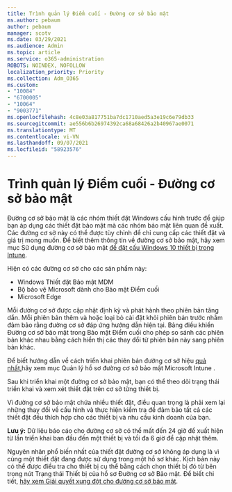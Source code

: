 ```yaml
---
title: Trình quản lý Điểm cuối - Đường cơ sở bảo mật
ms.author: pebaum
author: pebaum
manager: scotv
ms.date: 03/29/2021
ms.audience: Admin
ms.topic: article
ms.service: o365-administration
ROBOTS: NOINDEX, NOFOLLOW
localization_priority: Priority
ms.collection: Adm_O365
ms.custom:
- "10084"
- "6700005"
- "10064"
- "9003771"
ms.openlocfilehash: 4c8e03a817751ba7dc1710aed5a3e19c6e79db33
ms.sourcegitcommit: ae556b6b26974392ca68a68426a2b40967ae0071
ms.translationtype: MT
ms.contentlocale: vi-VN
ms.lasthandoff: 09/07/2021
ms.locfileid: "58923576"
---
```

# <a name="endpoint-manager---security-baselines"></a>Trình quản lý Điểm cuối - Đường cơ sở bảo mật

Đường cơ sở bảo mật là các nhóm thiết đặt Windows cấu hình trước để giúp bạn áp dụng các thiết đặt bảo mật mà các nhóm bảo mật liên quan đề xuất. Các đường cơ sở này có thể được tùy chỉnh để chỉ cung cấp các thiết đặt và giá trị mong muốn. Để biết thêm thông tin về đường cơ sở bảo mật, hãy xem mục Sử dụng đường cơ sở bảo mật [để đặt cấu Windows 10 thiết bị trong Intune](https://docs.microsoft.com/mem/intune/protect/security-baselines).

Hiện có các đường cơ sở cho các sản phẩm này:

- Windows Thiết đặt Bảo mật MDM
- Bộ bảo vệ Microsoft dành cho Bảo mật Điểm cuối
- Microsoft Edge

Mỗi đường cơ sở được cập nhật định kỳ và phát hành theo phiên bản tăng dần. Mỗi phiên bản thêm và hoặc loại bỏ cài đặt khỏi phiên bản trước nhằm đảm bảo rằng đường cơ sở đáp ứng hướng dẫn hiện tại. Bảng điều khiển Đường cơ sở bảo mật trong Bảo mật Điểm cuối cho phép so sánh các phiên bản khác nhau bằng cách hiển thị các thay đổi từ phiên bản này sang phiên bản khác.

Để biết hướng dẫn về cách triển khai phiên bản đường cơ sở hiệu [quả nhất,](https://docs.microsoft.com/mem/intune/protect/security-baselines-configure)hãy xem mục Quản lý hồ sơ đường cơ sở bảo mật Microsoft Intune .

Sau khi triển khai một đường cơ sở bảo mật, bạn có thể theo dõi trạng thái triển khai và xem xét thiết đặt trên cơ sở từng thiết bị.

Vì đường cơ sở bảo mật chứa nhiều thiết đặt, điều quan trọng là phải xem lại những thay đổi về cấu hình và thực hiện kiểm tra để đảm bảo tất cả các thiết đặt đều thích hợp cho các thiết bị và nhu cầu kinh doanh của bạn.

**Lưu ý:** Dữ liệu báo cáo cho đường cơ sở có thể mất đến 24 giờ để xuất hiện từ lần triển khai ban đầu đến một thiết bị và tối đa 6 giờ để cập nhật thêm. 

Nguyên nhân phổ biến nhất của thiết đặt đường cơ sở không áp dụng là vì cùng một thiết đặt đang được sử dụng trong một hồ sơ khác. Kịch bản này có thể được điều tra cho thiết bị cụ thể bằng cách chọn thiết bị đó từ bên trong nút Trạng thái Thiết bị của hồ sơ Đường cơ sở Bảo mật. Để biết chi tiết, [hãy xem Giải quyết xung đột cho đường cơ sở bảo mật](https://docs.microsoft.com/mem/intune/protect/security-baselines-monitor#resolve-conflicts-for-security-baselines).
